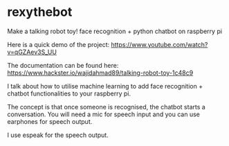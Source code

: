 # rexythebot
Make a talking robot toy!
face recognition + python chatbot on raspberry pi


Here is a quick demo of the project:
https://www.youtube.com/watch?v=qGZAev3S_UU

The documentation can be found here:
https://www.hackster.io/wajidahmad89/talking-robot-toy-1c48c9

I talk about how to utilise machine learning to add face recognition + chatbot functionalities to your raspberry pi.

The concept is that once someone is recognised, the chatbot starts a conversation.
You will need a mic for speech input and you can use earphones for speech output.

I use espeak for the speech output.



